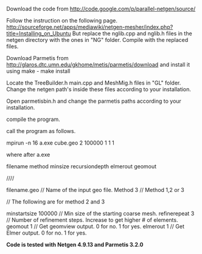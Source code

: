 Download the code from
http://code.google.com/p/parallel-netgen/source/

Follow the instruction on the following page. http://sourceforge.net/apps/mediawiki/netgen-mesher/index.php?title=Installing_on_Ubuntu But replace the nglib.cpp and nglib.h files in the netgen directory with the ones in "NG" folder. Compile with the replaced files.

Download Parmetis from http://glaros.dtc.umn.edu/gkhome/metis/parmetis/download and install it using make - make install

Locate the TreeBuilder.h main.cpp and MeshMig.h files in "GL" folder. Change the netgen path's inside these files according to your installation.

Open parmetisbin.h and change the parmetis paths according to your installation.

compile the program.

call the program as follows.

mpirun -n 16 a.exe cube.geo 2 100000 1 1 1

where after a.exe

filename method minsize recursiondepth elmerout geomout



////

filename.geo // Name of the input geo file.
Method 3 // Method 1,2 or 3

// The following are for method 2 and 3

minstartsize 100000 // Min size of the starting coarse mesh.
refinerepeat 3 // Number of refinement steps. Increase to get higher # of elements.
geomout 1 // Get geomview output. 0 for no. 1 for yes.
elmerout 1 // Get Elmer output. 0 for no. 1 for yes.

**Code is tested with Netgen 4.9.13 and Parmetis 3.2.0**